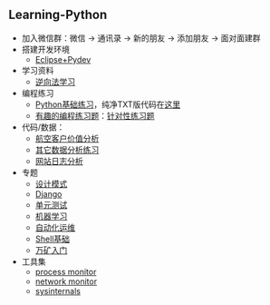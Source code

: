 ## Learning-Python
- 加入微信群：微信 -> 通讯录 -> 新的朋友 -> 添加朋友 -> 面对面建群
- 搭建开发环境
	- [Eclipse+Pydev](https://github.com/wu-wenxiang/Training-Python-Public/blob/master/doc/Installation-Eclipse-Pydev.md)
- 学习资料
	- [逆向法学习](http://blog.wuwenxiang.net/Python-Questions)
- 编程练习
	- [Python基础练习](https://github.com/wu-wenxiang/Training-Python-Public/blob/master/doc/python-exec-public.py)，纯净TXT版代码在[这里](https://raw.githubusercontent.com/wu-wenxiang/Training-Python-Public/master/doc/python-exec-public.py)
	- [有趣的编程练习题](http://blog.wuwenxiang.net/Python-Interesting-Programming)：[针对性练习题](https://github.com/wu-wenxiang/Training-Python-Public/blob/master/doc/python-exec.py)
- 代码/数据：
	- [航空客户价值分析](https://share.weiyun.com/55vfSMw)
	- [其它数据分析练习](https://share.weiyun.com/5w0Qj5T)
	- [网站日志分析](https://share.weiyun.com/5zY4yG9)
- 专题
	- [设计模式](http://blog.wuwenxiang.net/Design-Pattern)
	- [Django](https://github.com/wu-wenxiang/Training-Django-Public)
	- [单元测试](http://blog.wuwenxiang.net/Python-Unittest)
	- [机器学习](http://blog.wuwenxiang.net/Machine-Learning)
	- [自动化运维](https://github.com/wu-wenxiang/Training-Python-Public/blob/master/doc/automation.md)
	- [Shell基础](https://github.com/wu-wenxiang/Training-Python-Public/blob/master/doc/shell-quick-start.md)
	- [万矿入门](http://blog.wuwenxiang.net/WindQuant)
- 工具集
	- [process monitor](https://docs.microsoft.com/en-us/sysinternals/downloads/procmon)
	- [network monitor](https://www.microsoft.com/en-us/download/4865)
	- [sysinternals](https://docs.microsoft.com/zh-cn/sysinternals/)